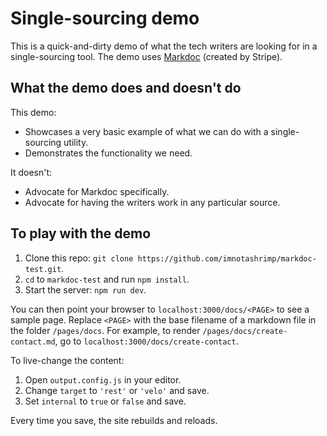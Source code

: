 # Single-sourcing demo

This is a quick-and-dirty demo
of what the tech writers are looking for in a single-sourcing tool.
The demo uses [Markdoc](https://markdoc.dev/) (created by Stripe).

## What the demo does and doesn't do

This demo:

- Showcases a very basic example of what we can do with a single-sourcing utility.
- Demonstrates the functionality we need.

It doesn't:

- Advocate for Markdoc specifically.
- Advocate for having the writers work in any particular source.

## To play with the demo

1. Clone this repo: `git clone https://github.com/imnotashrimp/markdoc-test.git`.
2. `cd` to `markdoc-test` and run `npm install`.
3. Start the server: `npm run dev`.

You can then point your browser to `localhost:3000/docs/<PAGE>` to see a sample page. Replace `<PAGE>` with the base filename of a markdown file in the folder `/pages/docs`. For example, to render `/pages/docs/create-contact.md`, go to `localhost:3000/docs/create-contact`.

To live-change the content:

1. Open `output.config.js` in your editor.
2. Change `target` to `'rest'` or `'velo'` and save.
3. Set `internal` to `true` or `false` and save.

Every time you save, the site rebuilds and reloads.
